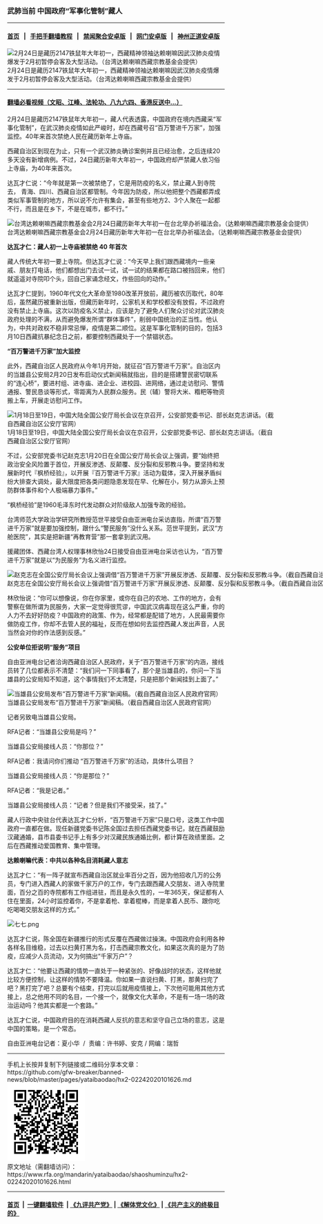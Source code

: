 ### 武肺当前 中国政府“军事化管制”藏人
------------------------

#### [首页](https://github.com/gfw-breaker/banned-news/blob/master/README.md) &nbsp;&nbsp;|&nbsp;&nbsp; [手把手翻墙教程](https://github.com/gfw-breaker/guides/wiki) &nbsp;&nbsp;|&nbsp;&nbsp; [禁闻聚合安卓版](https://github.com/gfw-breaker/bn-android) &nbsp;&nbsp;|&nbsp;&nbsp; [网门安卓版](https://github.com/oGate2/oGate) &nbsp;&nbsp;|&nbsp;&nbsp; [神州正道安卓版](https://github.com/SzzdOgate/update) 



<div id="headerimg">
 <img alt="2月24日是藏历2147铁鼠年大年初一，西藏精神领袖达赖喇嘛因武汉肺炎疫情爆发于2月初暂停会客及大型活动。（台湾达赖喇嘛西藏宗教基金会提供）" src="https://www.rfa.org/mandarin/yataibaodao/shaoshuminzu/hx2-02242020101626.html/1.jpg/@@images/e7e90dc4-472d-420f-bd74-a5dbd2f40831.jpeg" title="2月24日是藏历2147铁鼠年大年初一，西藏精神领袖达赖喇嘛因武汉肺炎疫情爆发于2月初暂停会客及大型活动。（台湾达赖喇嘛西藏宗教基金会提供）"/>
 <div id="headerimgcontents">
  <div id="headerimgcaption">
   <span>
    2月24日是藏历2147铁鼠年大年初一，西藏精神领袖达赖喇嘛因武汉肺炎疫情爆发于2月初暂停会客及大型活动。（台湾达赖喇嘛西藏宗教基金会提供）
   </span>
   <!-- zoomattribute -->
  </div>
  <!-- headerimgcaption -->
 </div>
 <!-- headerimagecontents -->
</div>

<hr/>


#### [翻墙必看视频（文昭、江峰、法轮功、八九六四、香港反送中...）](https://github.com/gfw-breaker/banned-news/blob/master/pages/link3.md)

<div id="storytext">
 <div>
  <div class="slot_header">
  </div>
 </div>
 <p>
  2月24日是藏历2147铁鼠年大年初一，藏人代表透露，中国政府在境内西藏采“军事化管制”，在武汉肺炎疫情如此严峻时，却在西藏号召“百万警进千万家”，加强监控。40年来首次禁绝人民在藏历新年上寺庙。
 </p>
 <p>
  西藏自治区到现在为止，只有一个武汉肺炎确诊案例并且已经治愈，之后连续20多天没有新增病例。不过，24日藏历新年大年初一，中国政府却严禁藏人依习俗上寺庙，为40年来首次。
 </p>
 <p>
  达瓦才仁说：“今年就是第一次被禁绝了，它是用防疫的名义，禁止藏人到寺院去， 青海、四川、西藏自治区都管制。今年因为防疫，所以他把整个西藏都弄成类似军事管制的地方，所以说不允许有集会，甚至有些地方2、3个人聚在一起都不行，而且是在乡下，不是在城市，都不行。”
 </p>
 <p>
 </p>
 <p>
 </p>
 <p>
  <div class="image-inline captioned" style="width:1500px;">
   <div style="width:1500px;">
    <img alt="台湾达赖喇嘛西藏宗教基金会2月24日藏历新年大年初一在台北举办祈福法会。（达赖喇嘛西藏宗教基金会提供）" src="https://www.rfa.org/mandarin/yataibaodao/shaoshuminzu/hx2-02242020101626.html/4e8c.jpg" title="台湾达赖喇嘛西藏宗教基金会2月24日藏历新年大年初一在台北举办祈福法会。（达赖喇嘛西藏宗教基金会提供）"/>
   </div>
   <div class="image-caption">
    <span style="width:1500px;">
     台湾达赖喇嘛西藏宗教基金会2月24日藏历新年大年初一在台北举办祈福法会。（达赖喇嘛西藏宗教基金会提供）
    </span>
    <span class="copyright">
    </span>
   </div>
  </div>
 </p>
 <p>
  <b>
   达瓦才仁：藏人初一上寺庙被禁绝
  </b>
  <b>
   40
  </b>
  <b>
   年首次
  </b>
  <b>
  </b>
  <b>
  </b>
 </p>
 <p>
  藏人传统大年初一要上寺院。但达瓦才仁说：“今天早上我们跟西藏境内一些亲戚、朋友打电话，他们都想出门去试一试，试一试的结果都在路口被挡回来，他们就遥遥对寺院叩个头，回自己家诵念经文，作些回向的动作。”
 </p>
 <p>
  达瓦才仁提到，1960年代文化大革命至1980改革开放前，藏历被农历取代，80年后，虽然藏历被重新出版，但藏历新年时，公家机关和学校都没有放假，不过政府没有禁止上寺庙。这次以防疫名义禁止，应该是为了避免人们聚众讨论对武汉肺炎政府处理的不满，从而避免爆发所谓“群体事件”，削弱中国统治的正当性。他认为，中共对政权不稳非常忌惮，疫情是第二顺位。这是军事化管制的目的，包括3月10日西藏抗暴纪念日之前，都要控制西藏处于一个禁锢状态。
 </p>
 <p>
  <b>
   “百万警进千万家”加大监控
  </b>
  <b>
  </b>
 </p>
 <p>
  此外，西藏自治区人民政府从今年1月开始，就征召“百万警进千万家”。自治区内的当雄县公安局2月20日发布启动仪式新闻稿就指出，目的是搭建警民密切联系的“连心桥”，要进村组、进寺庙、进企业、进校园、进网络，通过走访慰问、警情通报、警民恳谈等形式，零距离为人民群众服务。民（辅）警将大米、糌粑等物资搬上车，开展走访慰问工作。
 </p>
 <p>
 </p>
 <p>
  <div class="image-inline captioned" style="width:622px;">
   <div style="width:622px;">
    <img alt="1月18日至19日，中国大陆全国公安厅局长会议在京召开，公安部党委书记、部长赵克志讲话。（截自西藏自治区公安厅官网）" src="https://www.rfa.org/mandarin/yataibaodao/shaoshuminzu/hx2-02242020101626.html/4e948d99514b5fd7.jpg" title="1月18日至19日，中国大陆全国公安厅局长会议在京召开，公安部党委书记、部长赵克志讲话。（截自西藏自治区公安厅官网）"/>
   </div>
   <div class="image-caption">
    <span style="width:622px;">
     1月18日至19日，中国大陆全国公安厅局长会议在京召开，公安部党委书记、部长赵克志讲话。（截自西藏自治区公安厅官网）
    </span>
    <span class="copyright">
    </span>
   </div>
  </div>
 </p>
 <p>
  不过，公安部党委书记赵克志1月20日在全国公安厅局长会议上强调，要“始终把政治安全风险置于首位，开展反渗透、反颠覆、反分裂和反邪教斗争。要坚持和发展新时代『枫桥经验』，以开展『百万警进千万家』活动为载体，深入开展矛盾纠纷大排查大调处，最大限度把各类问题隐患发现在早、化解在小，努力从源头上预防群体事件和个人极端暴力事件。”
 </p>
 <p>
  “枫桥经验”是1960毛泽东时代发动群众对阶级敌人加强专政的经验。
 </p>
 <p>
  台湾师范大学政治学研究所教授范世平接受自由亚洲电台采访直指，所谓“百万警进千万家”就是要加强控制，跟什么“警民服务”没什么关系。范世平提到，武汉“方舱医院”，其实是把新疆“再教育营”那一套拿到武汉用。
 </p>
 <p>
  援藏团体、西藏台湾人权理事林欣怡24日接受自由亚洲电台采访也认为，“百万警进千万家”就是以“为民服务”为名义进行监控。
 </p>
 <p>
 </p>
 <p>
  <div class="image-inline captioned" style="width:2338px;">
   <div style="width:2338px;">
    <img alt="赵克志在全国公安厅局长会议上强调借“百万警进千万家”开展反渗透、反颠覆、反分裂和反邪教斗争。（截自西藏自治区公安厅官网）" src="https://www.rfa.org/mandarin/yataibaodao/shaoshuminzu/hx2-02242020101626.html/516d516d.png" title="赵克志在全国公安厅局长会议上强调借“百万警进千万家”开展反渗透、反颠覆、反分裂和反邪教斗争。（截自西藏自治区公安厅官网）"/>
   </div>
   <div class="image-caption">
    <span style="width:2338px;">
     赵克志在全国公安厅局长会议上强调借“百万警进千万家”开展反渗透、反颠覆、反分裂和反邪教斗争。（截自西藏自治区公安厅官网）
    </span>
    <span class="copyright">
    </span>
   </div>
  </div>
 </p>
 <p>
  林欣怡说：“你可以想像说，你在你家里，或你在自己的农地、工作的地方，会有警察在做所谓为民服务，大家一定觉得很荒谬，中国武汉病毒现在这么严重，你的人力不去好好防疫？中国政府的政策、作为，经常都是配错了地方，人民最需要你做防疫工作，你却不去管人民的福祉，反而在想如何去监控西藏人发出声音，人民当然会对你的作法感到反感。”
 </p>
 <p>
  <b>
   公安单位拒说明“服务”项目
  </b>
  <b>
  </b>
 </p>
 <p>
  自由亚洲电台记者洽询西藏自治区人民政府，关于“百万警进千万家”的内涵，接线员转了几位都表示不清楚：“我们问一下同事看了，那个是当雄县的，你问一下当雄县的公安局知不知道，这个事情我们不太清楚，只是把那个新闻挂到上面了。”
 </p>
 <p>
 </p>
 <p>
  <div class="image-inline captioned" style="width:2216px;">
   <div style="width:2216px;">
    <img alt="当雄县公安局发布“百万警进千万家”新闻稿。（截自西藏自治区人民政府官网）" src="https://www.rfa.org/mandarin/yataibaodao/shaoshuminzu/hx2-02242020101626.html/516b.png" title="当雄县公安局发布“百万警进千万家”新闻稿。（截自西藏自治区人民政府官网）"/>
   </div>
   <div class="image-caption">
    <span style="width:2216px;">
     当雄县公安局发布“百万警进千万家”新闻稿。（截自西藏自治区人民政府官网）
    </span>
    <span class="copyright">
    </span>
   </div>
  </div>
 </p>
 <p>
  记者另致电当雄县公安局。
 </p>
 <p>
  RFA记者：“当雄县公安局是吗？”
 </p>
 <p>
  当雄县公安局接线人员：“你那位？”
 </p>
 <p>
  RFA记者：我请问你们推动 “百万警进千万家”的活动，具体什么项目？
 </p>
 <p>
  当雄县公安局接线人员：“你是那位？”
 </p>
 <p>
  RFA记者：“我是记者。”
 </p>
 <p>
  当雄县公安局接线人员：“记者？但是我们不接受采，挂了。”
 </p>
 <p>
  藏人行政中央驻台代表达瓦才仁分析，“百万警进千万家”只是口号，这类工作中国政府一直都在做。现任新疆党委书记陈全国过去担任西藏党委书记，就在西藏鼓励汉藏通婚，县市县委书记手上有多少对汉藏民族通婚比例，都计算在政绩里面。之后在西藏推动爱国教育、集中管理。
 </p>
 <p>
  <b>
   达赖喇嘛代表：中共以各种名目消耗藏人意志
  </b>
  <b>
  </b>
 </p>
 <p>
  达瓦才仁：“有一阵子就宣布西藏自治区就业率百分之百，因为他招收几万的公务员，专门进入西藏人的家做千家万户的工作，专门去跟西藏人交朋友、进入寺院里面，百分之百的寺院都有工作组进驻，而且是永久性的，一年365天，保证都有人住在里面，24小时监控着你，不是拿着枪、拿着棍棒，而是拿着人民币、跟你吃吃喝喝交朋友这样的方式。”
 </p>
 <p>
 </p>
 <p>
  <img alt="七七.png" class="image-inline" src="https://www.rfa.org/mandarin/yataibaodao/shaoshuminzu/hx2-02242020101626.html/4e034e03.png" title="七七.png"/>
 </p>
 <p>
  达瓦才仁说，陈全国在新疆推行的形式反覆在西藏做过操演。中国政府会利用各种各样名目维稳，过去以扫黄打黑为名，打击西藏宗教文化，如果这次真的是为了防疫，应减少人员流动，又为何搞出“千家万户”？
 </p>
 <p>
  达瓦才仁：“他要让西藏的情势一直处于一种紧张的、好像战时的状态，这样他就比较方便控制，让这样的情势不要降温。你如果一直说扫黄、打黑，那黄扫完了吧？黑打完了吧？总要有个结束，打完以后就用疫情接上，下次他可能用其他方式接上，总之他用不同的名目，一个接一个，就像文化大革命，不是有一场一场的政治运动吗？他其实都是一个套路。”
 </p>
 <p>
  达瓦才仁说，中国政府目的在消耗西藏人反抗的意志和坚守自己立场的意志，这是中国的策略，是一个常态。
 </p>
 <p>
 </p>
 <p>
  自由亚洲电台记者：夏小华  /  责编：许书婷、安克 / 网编：瑞哲
 </p>
</div>

<hr/>
手机上长按并复制下列链接或二维码分享本文章：<br/>
https://github.com/gfw-breaker/banned-news/blob/master/pages/yataibaodao/hx2-02242020101626.md <br/>
<a href='https://github.com/gfw-breaker/banned-news/blob/master/pages/yataibaodao/hx2-02242020101626.md'><img src='https://github.com/gfw-breaker/banned-news/blob/master/pages/yataibaodao/hx2-02242020101626.md.png'/></a> <br/>
原文地址（需翻墙访问）：https://www.rfa.org/mandarin/yataibaodao/shaoshuminzu/hx2-02242020101626.html


------------------------
#### [首页](https://github.com/gfw-breaker/banned-news/blob/master/README.md) &nbsp;|&nbsp; [一键翻墙软件](https://github.com/gfw-breaker/nogfw/blob/master/README.md) &nbsp;| [《九评共产党》](https://github.com/gfw-breaker/9ping.md/blob/master/README.md#九评之一评共产党是什么) | [《解体党文化》](https://github.com/gfw-breaker/jtdwh.md/blob/master/README.md) | [《共产主义的终极目的》](https://github.com/gfw-breaker/gczydzjmd.md/blob/master/README.md)


<img src='http://gfw-breaker.win/banned-news/pages/yataibaodao/hx2-02242020101626.md' width='0px' height='0px'/>